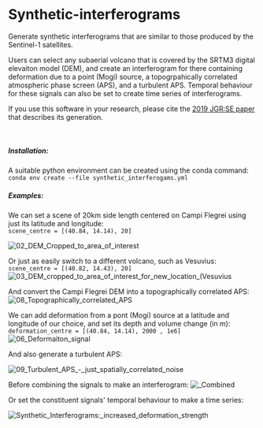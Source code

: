 # Synthetic-interferograms
Generate synthetic interferograms that are similar to those produced by the Sentinel-1 satellites.  

Users can select any subaerial volcano that is covered by the SRTM3 digital elevaiton model (DEM), and create an interferogram for there containing deformation due to a point (Mogi) source, a topogrpahically correlated atmospheric phase screen (APS), and a turbulent APS.  Temporal behaviour for these signals can also be set to create time series of interferograms.  

If you use this software in your research, please cite the [2019 JGR:SE paper](https://agupubs.onlinelibrary.wiley.com/doi/abs/10.1029/2019JB017519) that describes its generation.  

<br>

<h5>Installation:</h5>
A suitable python environment can be created using the conda command:<br>
<code>conda env create --file synthetic_interferogams.yml</code>

<br>

<h5>Examples:</h5>

We can set a scene of 20km side length centered on Campi Flegrei using just its latitude and longitude:\
<code>scene_centre = [(40.84, 14.14), 20]                                                </code>

![02_DEM_Cropped_to_area_of_interest](https://user-images.githubusercontent.com/10498635/81289416-4f4d1a00-905e-11ea-8ea0-79bdd7ebe365.png)

Or just as easily switch to a different volcano, such as Vesuvius:\
<code>scene_centre = [(40.82, 14.43), 20]</code>
![03_DEM_cropped_to_area_of_interest_for_new_location_(Vesuvius](https://user-images.githubusercontent.com/10498635/81289455-5c6a0900-905e-11ea-904d-dff238823018.png)

And convert the Campi Flegrei DEM into a topographically correlated APS:
![08_Topographically_correlated_APS](https://user-images.githubusercontent.com/10498635/81289548-84596c80-905e-11ea-8100-27d6e9c21c01.png)

We can add deformation from a pont (Mogi) source at a latitude and longitude of our choice, and set its depth and volume change (in m):\
<code>deformation_centre = [(40.84, 14.14), 2000 , 1e6]            </code>
![06_Deformaiton_signal](https://user-images.githubusercontent.com/10498635/81289526-7ad00480-905e-11ea-87c2-59ef66eec217.png)

And also generate a turbulent APS:

![09_Turbulent_APS_-_just_spatially_correlated_noise](https://user-images.githubusercontent.com/10498635/81289549-84f20300-905e-11ea-9731-acbd1f73a865.png)

Before combining the signals to make an interferogram:
![_Combined](https://user-images.githubusercontent.com/10498635/81292410-765a1a80-9063-11ea-9c9c-e02684adb437.png)


Or set the constituent signals' temporal behaviour to make a time series:

![Synthetic_Interferograms:_increased_deformation_strength](https://user-images.githubusercontent.com/10498635/81292412-76f2b100-9063-11ea-8502-ed16ed037789.png)
